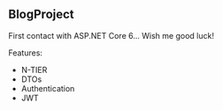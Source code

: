 ## BlogProject

First contact with ASP.NET Core 6... Wish me good luck!

Features:
* N-TIER
* DTOs
* Authentication
* JWT
